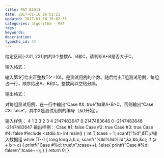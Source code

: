 ```yaml
---
title: PAT B1011
date: 2017-01-16 16:02:21
updated: 2017-01-16 16:02:33
categories: algorithm - PAT
tags: 
keywords:
description:
typecho_id: 47
---
```


给定区间[-231, 231]内的3个整数A、B和C，请判断A+B是否大于C。

输入格式：

输入第1行给出正整数T(<=10)，是测试用例的个数。随后给出T组测试用例，每组占一行，顺序给出A、B和C。整数间以空格分隔。

输出格式：

对每组测试用例，在一行中输出“Case #X: true”如果A+B>C，否则输出“Case #X: false”，其中X是测试用例的编号（从1开始）。

输入样例：
4
1 2 3
2 3 4
2147483647 0 2147483646
0 -2147483648 -2147483647
输出样例：
Case #1: false
Case #2: true
Case #3: true
Case #4: false
    #include <stdio.h>
    int main() {
        int T,tcase = 1;
        scanf("%d",&T);//输入数据组
        while (T--) {
            long long a,b,c;
            scanf("%lld%lld%lld",&a,&b,&c);
            if (a + b > c) {
                printf("Case #%d: true\n",tcase++);
            }else{
                printf("Case #%d: false\n",tcase++);
            }
        }
        return 0;
    }